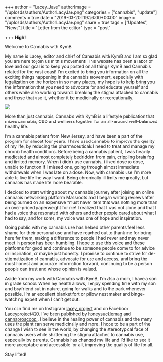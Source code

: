 +++
author = "Lacey_Jaye"
authorImage = "/uploads/authors/AuthorLacyJae.png"
categories = ["cannabis", "update"]
comments = true
date = "2019-03-20T19:26:00+00:00"
image = "/uploads/authors/AuthorLacyJae.png"
share = true
tags = ["Updates", "News"]
title = "Letter from the editor"
type = "post"

+++
**High!**

Welcome to Cannabis with KymB!

My name is Lacey, editor and chief of Cannabis with KymB and I am so glad you are here to join us in this movement! This website has been a labor of love and our goal is to keep you posted on all things KymB and Cannabis related for the east coast! I’m excited to bring you information on all the exciting things happening in the cannabis movement, especially with legalization on the horizon in so many places, my hope is to help bring you the information that you need to advocate for and educate yourself and others while also working towards breaking the stigma attached to cannabis and those that use it, whether it be medicinally or recreationally.

![](/uploads/IMG_0091.JPG)

More than just cannabis, Cannabis with KymB is a lifestyle publication that mixes cannabis, CBD and wellness together for an all-around well-balanced healthy life.

I’m a cannabis patient from New Jersey, and have been a part of the program for almost four years. I have used cannabis to improve the quality of my life, by reducing the pharmaceuticals I need to treat and manage my chronic health conditions. Before being a cannabis patient, I was heavily medicated and almost completely bedridden from pain, crippling brain fog and limited memory. When I didn’t use cannabis, I lived dose to dose, unable to function if I missed one, going through almost immediate withdrawals when I was late on a dose. Now, with cannabis use I’m more able to live life the way I want. Being chronically ill limits me greatly, but cannabis has made life more bearable.

I decided to start writing about my cannabis journey after joining an online cannabis networking platform Massroots and I began writing reviews after being burned on an expensive “must have” item that was nothing more than an over-priced paperweight for me! I realized that I was not alone and that I had a voice that resonated with others and other people cared about what I had to say, and for some, my voice was one of hope and inspiration.

Going public with my cannabis use has helped other parents feel less shame for their personal use and have reached out to thank me for being here for them, making a difference to people I had never and may never meet in person has been humbling. I hope to use this voice and these platforms for good and continue to be someone people come to for advice or inspiration, or maybe just honesty. I promise to continue to strive for de-stigmatization of cannabis, advocate for use and access, and bring the most honest and accurate information forward, continuing to be a person people can trust and whose opinion is valued.

Aside from my work with Cannabis with KymB, I’m also a mom, I have a son in grade school. When my health allows, I enjoy spending time with my son and boyfriend out in nature, going for walks and to the park whenever possible. I’m an excellent blanket fort or pillow nest maker and binge-watching expert when I can’t get out.

You can find me on Instagram [lacey_project](https://instagram.com/lacey_project?utm_source=ig_profile_share&igshid=619fr1yc70cr "https://instagram.com/lacey_project?utm_source=ig_profile_share&igshid=619fr1yc70cr") and on Facebook [Laceyproject420](https://m.facebook.com/Laceyproject420/ "https://m.facebook.com/Laceyproject420/"). I’ve been published by [honeysucklemag](https://honeysucklemag.com/tag/lacey-jaye-yanelli/ "https://honeysucklemag.com/tag/lacey-jaye-yanelli/") and [cannaproscoop.](http://www.cannaproscoop.com/wordpress/author/laceyj/ "http://www.cannaproscoop.com/wordpress/author/laceyj/"). I believe in the healing power of cannabis and the many uses the plant can serve medicinally and more. I hope to be a part of the change I wish to see in the world, by changing the stereotypical face of cannabis users while shattering the stigma attached to cannabis use, especially by parents. Cannabis has changed my life and I’d like to see it more acceptable and accessible for all, improving the quality of life for all.

Stay lifted!